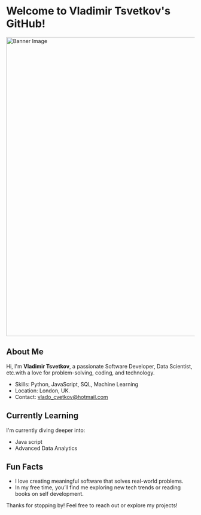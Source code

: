 # Welcome to Vladimir Tsvetkov's GitHub!

<img src="[https://example.com/yourimage.jpg](https://github.com/VladimirLazarov/Vladimir-Tsvetkov-/blob/main/yourimage.jpg?raw=true)" alt="Banner Image" width="800">

##  About Me
Hi, I'm **Vladimir Tsvetkov**, a passionate Software Developer, Data Scientist, etc.with a love for problem-solving, coding, and technology.

- Skills: Python, JavaScript, SQL, Machine Learning
- Location: London, UK. 
- Contact: vlado_cvetkov@hotmail.com  

## Currently Learning
I'm currently diving deeper into:
- Java script 
- Advanced Data Analytics  

## Fun Facts
- I love creating meaningful software that solves real-world problems.
- In my free time, you’ll find me exploring new tech trends or reading books on self development.

Thanks for stopping by! Feel free to reach out or explore my projects!
